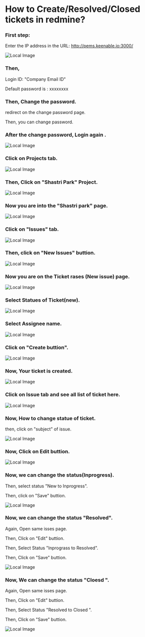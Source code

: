 # How to Create/Resolved/Closed tickets in redmine?  
 

### First step:

Enter the IP address in the URL:  http://pems.keenable.io:3000/ 


![Local Image](1.login_page.png)

### Then,
Login ID: "Company Email ID" 

Default password is : xxxxxxxx

### Then, Change the password.
redirect on the change password page.

Then, you can change password.


### After the change password, Login again .
 ![Local Image](22.New_login_New.png)

### Click on Projects tab.
 ![Local Image](2.select_project.png)


### Then, Click on "Shastri Park" Project.

![Local Image](3.select_Shastri_park.png)

### Now you are into the "Shastri park" page.

![Local Image](4.re-direct_on_page.png)

### Click on "Issues" tab.

![Local Image](5.click_on_issue_tab.png)

### Then, click on "New Issues" buttion.

![Local Image](6.click_on_New_issue.png)

### Now you are on the Ticket rases (New issue) page.

![Local Image](7.create.png)

### Select Statues of Ticket(new).

![Local Image](8.%20New_issues_page.png)

###  Select Assignee name.

![Local Image](9.demo.png)

### Click on "Create buttion".

![Local Image](10.click_on_create.png)

### Now, Your ticket is created.

![Local Image](11.New_issue_create.png)

### Click on Issue tab and see all list of ticket here.

![Local Image](12.all_issues_.png)

### Now, How to change statue of ticket.
then, click on "subject" of issue.

![Local Image](13.click_on_subject_of_issue.png)

### Now, Click on Edit buttion.

![Local Image](14.click_on_edit_.png)

### Now, we can change the status(Inprogress).
Then, select status "New to Inprogress".

Then, click on "Save" buttion.

![Local Image](15.inprogress.png)

### Now, we can change the status "Resolved".
Again, Open same isses page.

Then, Click on "Edit" buttion.

Then, Select Status "Inprograss to Resolved".

Then, Click on "Save" buttion.

![Local Image](16.resolved.png)


### Now, We can change the status "Cloesd ".
Again, Open same isses page.

Then, Click on "Edit" buttion.

Then, Select Status "Resolved to Closed ".

Then, Click on "Save" buttion.

![Local Image](17.Closed.png)


 


